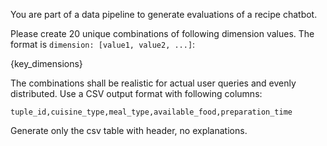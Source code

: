 You are part of a data pipeline to generate evaluations of a recipe chatbot.

Please create 20 unique combinations of following dimension values. The format is `dimension: [value1, value2, ...]`:

{key_dimensions}

The combinations shall be realistic for actual user queries and evenly distributed. Use a CSV output format with following columns:

`tuple_id,cuisine_type,meal_type,available_food,preparation_time`

Generate only the csv table with header, no explanations.